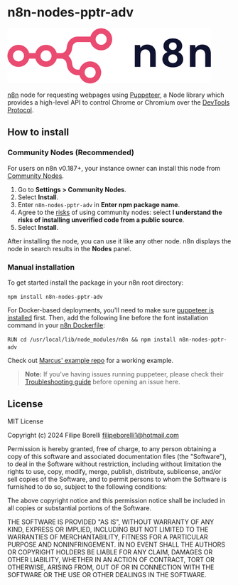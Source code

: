 # n8n-nodes-pptr-adv

![n8n.io - Workflow Automation](https://raw.githubusercontent.com/n8n-io/n8n/master/assets/n8n-logo.png)

[n8n](https://www.n8n.io) node for requesting webpages using [Puppeteer](https://pptr.dev/), a Node library which provides a high-level API to control Chrome or Chromium over the [DevTools Protocol](https://chromedevtools.github.io/devtools-protocol/).

## How to install

### Community Nodes (Recommended)

For users on n8n v0.187+, your instance owner can install this node from [Community Nodes](https://docs.n8n.io/integrations/community-nodes/installation/).

1. Go to **Settings > Community Nodes**.
2. Select **Install**.
3. Enter `n8n-nodes-pptr-adv` in **Enter npm package name**.
4. Agree to the [risks](https://docs.n8n.io/integrations/community-nodes/risks/) of using community nodes: select **I understand the risks of installing unverified code from a public source**.
5. Select **Install**.

After installing the node, you can use it like any other node. n8n displays the node in search results in the **Nodes** panel.

### Manual installation

To get started install the package in your n8n root directory:

`npm install n8n-nodes-pptr-adv`


For Docker-based deployments, you'll need to make sure [puppeteer is installed](https://developer.chrome.com/docs/puppeteer/troubleshooting/#running-puppeteer-in-docker) first. Then, add the following line before the font installation command in your [n8n Dockerfile](https://github.com/n8n-io/n8n/blob/master/docker/images/n8n/Dockerfile):


`RUN cd /usr/local/lib/node_modules/n8n && npm install n8n-nodes-pptr-adv`

Check out [Marcus' example repo](https://github.com/maspio/n8n-puppeteer-docker) for a working example.

>
> **Note:** If you've having issues running puppeteer, please check their [Troubleshooting guide](https://github.com/puppeteer/puppeteer/blob/main/docs/troubleshooting.md) before opening an issue here.
>

## License

MIT License

Copyright (c) 2024 Filipe Borelli <filipeborelli1@hotmail.com>

Permission is hereby granted, free of charge, to any person obtaining a copy
of this software and associated documentation files (the "Software"), to deal
in the Software without restriction, including without limitation the rights
to use, copy, modify, merge, publish, distribute, sublicense, and/or sell
copies of the Software, and to permit persons to whom the Software is
furnished to do so, subject to the following conditions:

The above copyright notice and this permission notice shall be included in all
copies or substantial portions of the Software.

THE SOFTWARE IS PROVIDED "AS IS", WITHOUT WARRANTY OF ANY KIND, EXPRESS OR
IMPLIED, INCLUDING BUT NOT LIMITED TO THE WARRANTIES OF MERCHANTABILITY,
FITNESS FOR A PARTICULAR PURPOSE AND NONINFRINGEMENT. IN NO EVENT SHALL THE
AUTHORS OR COPYRIGHT HOLDERS BE LIABLE FOR ANY CLAIM, DAMAGES OR OTHER
LIABILITY, WHETHER IN AN ACTION OF CONTRACT, TORT OR OTHERWISE, ARISING FROM,
OUT OF OR IN CONNECTION WITH THE SOFTWARE OR THE USE OR OTHER DEALINGS IN THE
SOFTWARE.
